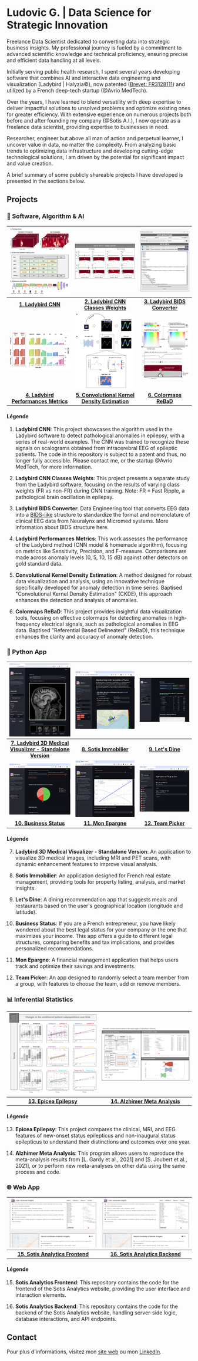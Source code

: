 # Ludovic G. | Data Science for Strategic Innovation

Freelance Data Scientist dedicated to converting data into strategic business insights. My professional journey is fueled by a commitment to advanced scientific knowledge and technical proficiency, ensuring precise and efficient data handling at all levels.

Initially serving public health research, I spent several years developing software that combines AI and interactive data engineering and visualization (Ladybird | Halyzia©), now patented ([Brevet: FR3128111](https://data.inpi.fr/brevets/FR3128111)) and utilized by a French deep-tech startup (@Avrio MedTech). 

Over the years, I have learned to blend versatility with deep expertise to deliver impactful solutions to unsolved problems and optimize existing ones for greater efficiency. With extensive experience on numerous projects both before and after founding my company (@Sotis A.I.), I now operate as a freelance data scientist, providing expertise to businesses in need. 

Researcher, engineer but above all man of action and perpetual learner, I uncover value in data, no matter the complexity. From analyzing basic trends to optimizing data infrastructure and developing cutting-edge technological solutions, I am driven by the potential for significant impact and value creation.

A brief summary of some publicly shareable projects I have developed is presented in the sections below.

## Projects

### 🤖 Software, Algorithm & AI

| ![ladybird_CNN](images/section1/image2.jpg) | ![ladybird_CNN_weights](images/section1/image1.png) | ![ladybird_converter_BIDS](images/section1/image6.png) |
|:---:|:---:|:---:|
| **[1. Ladybird CNN](https://github.com/LudovicGardy/ladybird_CNN)** | **[2. Ladybird CNN Classes Weights](https://github.com/LudovicGardy/ladybird_CNN_weights)** | **[3. Ladybird BIDS Converter](https://github.com/LudovicGardy/ladybird_converter_BIDS)** |
| ![ladybird_performance_steps](images/section1/image3.jpg) | ![convolutional_kernel_density_estimation](images/section1/image4.png) | ![colormaps_ReBaD](images/section1/image5.png) |
| **[4. Ladybird Performances Metrics](https://github.com/LudovicGardy/ladybird_performance_steps)** | **[5. Convolutional Kernel Density Estimation](https://github.com/LudovicGardy/convolutional_kernel_density_estimation)** | **[6. Colormaps ReBaD](https://github.com/LudovicGardy/colormaps_ReBaD)** |

#### Légende

1. **Ladybird CNN**: This project showcases the algorithm used in the Ladybird software to detect pathological anomalies in epilepsy, with a series of real-world examples. The CNN was trained to recognize these signals on scalograms obtained from intracerebral EEG of epileptic patients. The code in this repository is subject to a patent and thus, no longer fully accessible. Please contact me, or the startup @Avrio MedTech, for more information.

2. **Ladybird CNN Classes Weights**: This project presents a separate study from the Ladybird software, focusing on the results of varying class weights (FR vs non-FR) during CNN training. Note: FR = Fast Ripple, a pathological brain oscillation in epilepsy.

3. **Ladybird BIDS Converter**: Data Engineering tool that converts EEG data into a [BIDS-like](https://bids.neuroimaging.io/) structure to standardize the format and nomenclature of clinical EEG data from Neuralynx and Micromed systems​. More information about BIDS structure here.

4. **Ladybird Performances Metrics**: This work assesses the performance of the Ladybird method (CNN model & homemade algorithm), focusing on metrics like Sensitivity, Precision, and F-measure. Comparisons are made across anomaly levels (0, 5, 10, 15 dB) against other detectors on gold standard data.

5. **Convolutional Kernel Density Estimation**: A method designed for robust data visualization and analysis, using an innovative technique specifically developed for anomaly detection in time series. Baptised "Convolutional Kernel Density Estimation" (CKDE), this approach enhances the detection and analysis of anomalies.

6. **Colormaps ReBaD**: This project provides insightful data visualization tools, focusing on effective colormaps for detecting anomalies in high-frequency electrical signals, such as pathological anomalies in EEG data. Baptised "Referential Based Delineated" (ReBaD), this technique enhances the clarity and accuracy of anomaly detection.

### 📱 Python App

| ![Ladybird 3D Medical Visualizer - Standalone Version](images/section2/image1.png) | ![Sotis Immobilier](images/section2/image2.png) | ![Let's Dine](images/section2/image3.jpg) |
|:---:|:---:|:---:|
| **[7. Ladybird 3D Medical Visualizer - Standalone Version](https://github.com/LudovicGardy/ladybird_MRI)** | **[8. Sotis Immobilier](https://github.com/LudovicGardy/app_sotisimmo)** | **[9. Let's Dine](https://github.com/LudovicGardy/app_lets_have_dinner)** |
| ![Business Status](images/section2/image5.png) | ![Mon Epargne](images/section2/image4.png) | ![Team Picker](images/section2/image6.png) |
| **[10. Business Status](https://github.com/LudovicGardy/app_business_status)** | **[11. Mon Epargne](https://github.com/LudovicGardy/app_asset_management)** | **[12. Team Picker](https://github.com/LudovicGardy/app_team_picker)** |

#### Légende

7. **Ladybird 3D Medical Visualizer - Standalone Version**: An application to visualize 3D medical images, including MRI and PET scans, with dynamic enhancement features to improve visual analysis​.

8. **Sotis Immobilier**: An application designed for French real estate management, providing tools for property listing, analysis, and market insights​.

9. **Let's Dine**: A dining recommendation app that suggests meals and restaurants based on the user's geographical location (longitude and latitude).

10. **Business Status**: If you are a French entrepreneur, you have likely wondered about the best legal status for your company or the one that maximizes your income. This app offers a guide to different legal structures, comparing benefits and tax implications, and provides personalized recommendations.

11. **Mon Epargne**: A financial management application that helps users track and optimize their savings and investments​.

12. **Team Picker**: An app designed to randomly select a team member from a group, with features to choose the team, add or remove members.

### 📊 Inferential Statistics

| ![epicea_epilepsy](images/section3/image1.jpg) | ![meta_analysis_alzheimer](images/section3/image2.jpg) |
|:---:|:---:|
| **[13. Epicea Epilepsy](https://github.com/LudovicGardy/epicea_epilepsy)** | **[14. Alzhimer Meta Analysis](https://github.com/LudovicGardy/meta_analysis_alzheimer)** | 

#### Légende

13. **Epicea Epilepsy**: This project compares the clinical, MRI, and EEG features of new-onset status epilepticus and non-inaugural status epilepticus to understand their distinctions and outcomes over one year.

14. **Alzhimer Meta Analysis**: This program allows users to reproduce the meta-analysis results from [L. Gardy et al., 2021] and [S. Joubert et al., 2021], or to perform new meta-analyses on other data using the same process and code.

### 🌐 Web App

| ![webapp_sotisanalytics_front](images/section4/image1.png) | ![webapp_sotisanalytics_back](images/section4/image1.png) |
|:---:|:---:|
| **[15. Sotis Analytics Frontend](https://github.com/LudovicGardy/webapp_sotisanalytics_front)** | **[16. Sotis Analytics Backend](https://github.com/LudovicGardy/webapp_sotisanalytics_back)** |

#### Légende

15. **Sotis Analytics Frontend**: This repository contains the code for the frontend of the Sotis Analytics website, providing the user interface and interaction elements.

16. **Sotis Analytics Backend**: This repository contains the code for the backend of the Sotis Analytics website, handling server-side logic, database interactions, and API endpoints.

## Contact

Pour plus d'informations, visitez mon [site web](https://www.sotisanalytics.com) ou mon [LinkedIn](https://www.linkedin.com/in/ludovic-gardy).
